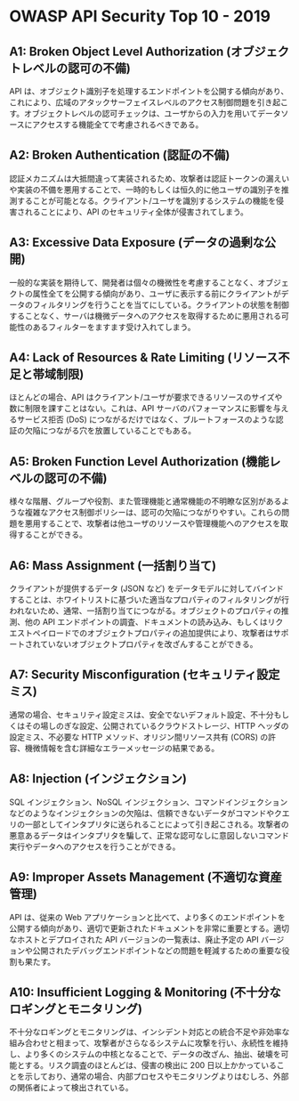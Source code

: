 # OWASP API Security Top 10 - 2019


## A1: Broken Object Level Authorization (オブジェクトレベルの認可の不備)
API は、オブジェクト識別子を処理するエンドポイントを公開する傾向があり、これにより、広域のアタックサーフェイスレベルのアクセス制御問題を引き起こす。オブジェクトレベルの認可チェックは、ユーザからの入力を用いてデータソースにアクセスする機能全てで考慮されるべきである。

## A2: Broken Authentication (認証の不備)
認証メカニズムは大抵間違って実装されるため、攻撃者は認証トークンの漏えいや実装の不備を悪用することで、一時的もしくは恒久的に他ユーザの識別子を推測することが可能となる。クライアント/ユーザを識別するシステムの機能を侵害されることにより、API のセキュリティ全体が侵害されてしまう。

## A3: Excessive Data Exposure (データの過剰な公開)
一般的な実装を期待して、開発者は個々の機微性を考慮することなく、オブジェクトの属性全てを公開する傾向があり、ユーザに表示する前にクライアントがデータのフィルタリングを行うことを当てにしている。クライアントの状態を制御することなく、サーバは機微データへのアクセスを取得するために悪用される可能性のあるフィルターをますます受け入れてしまう。

## A4: Lack of Resources & Rate Limiting (リソース不足と帯域制限)
ほとんどの場合、API はクライアント/ユーザが要求できるリソースのサイズや数に制限を課すことはない。これは、API サーバのパフォーマンスに影響を与えるサービス拒否 (DoS) につながるだけではなく、ブルートフォースのような認証の欠陥につながる穴を放置していることでもある。

## A5: Broken Function Level Authorization (機能レベルの認可の不備)
様々な階層、グループや役割、また管理機能と通常機能の不明瞭な区別があるような複雑なアクセス制御ポリシーは、認可の欠陥につながりやすい。これらの問題を悪用することで、攻撃者は他ユーザのリソースや管理機能へのアクセスを取得することができる。

## A6: Mass Assignment (一括割り当て)
クライアントが提供するデータ (JSON など) をデータモデルに対してバインドすることは、ホワイトリストに基づいた適当なプロパティのフィルタリングが行われないため、通常、一括割り当てにつながる。オブジェクトのプロパティの推測、他の API エンドポイントの調査、ドキュメントの読み込み、もしくはリクエストペイロードでのオブジェクトプロパティの追加提供により、攻撃者はサポートされていないオブジェクトプロパティを改ざんすることができる。

## A7: Security Misconfiguration (セキュリティ設定ミス)
通常の場合、セキュリティ設定ミスは、安全でないデフォルト設定、不十分もしくはその場しのぎな設定、公開されているクラウドストレージ、HTTP ヘッダの設定ミス、不必要な HTTP メソッド、オリジン間リソース共有 (CORS) の許容、機微情報を含む詳細なエラーメッセージの結果である。

## A8: Injection (インジェクション)
SQL インジェクション、NoSQL インジェクション、コマンドインジェクションなどのようなインジェクションの欠陥は、信頼できないデータがコマンドやクエリの一部としてインタプリタに送られることによって引き起こされる。攻撃者の悪意あるデータはインタプリタを騙して、正常な認可なしに意図しないコマンド実行やデータへのアクセスを行うことができる。

## A9: Improper Assets Management (不適切な資産管理)
API は、従来の Web アプリケーションと比べて、より多くのエンドポイントを公開する傾向があり、適切で更新されたドキュメントを非常に重要とする。適切なホストとデプロイされた API バージョンの一覧表は、廃止予定の API バージョンや公開されたデバッグエンドポイントなどの問題を軽減するための重要な役割も果たす。

## A10: Insufficient Logging & Monitoring (不十分なロギングとモニタリング)
不十分なロギングとモニタリングは、インシデント対応との統合不足や非効率な組み合わせと相まって、攻撃者がさらなるシステムに攻撃を行い、永続性を維持し、より多くのシステムの中核となることで、データの改ざん、抽出、破壊を可能とする。リスク調査のほとんどは、侵害の検出に 200 日以上かかっていることを示しており、通常の場合、内部プロセスやモニタリングよりはむしろ、外部の関係者によって検出されている。
